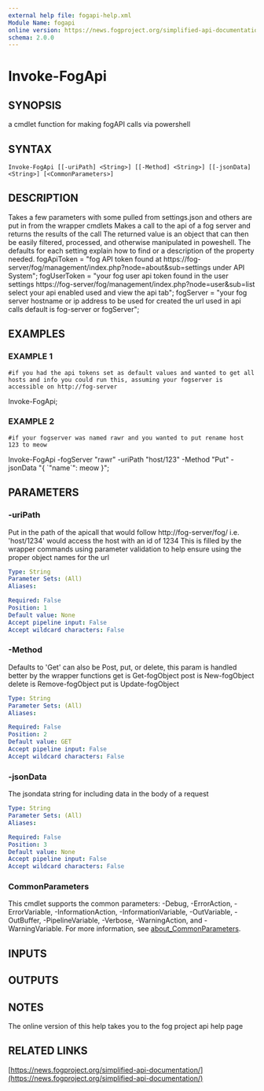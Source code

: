 ```yaml
---
external help file: fogapi-help.xml
Module Name: fogapi
online version: https://news.fogproject.org/simplified-api-documentation/
schema: 2.0.0
---
```


# Invoke-FogApi

## SYNOPSIS
a cmdlet function for making fogAPI calls via powershell

## SYNTAX

```
Invoke-FogApi [[-uriPath] <String>] [[-Method] <String>] [[-jsonData] <String>] [<CommonParameters>]
```

## DESCRIPTION
Takes a few parameters with some pulled from settings.json and others are put in from the wrapper cmdlets
Makes a call to the api of a fog server and returns the results of the call
The returned value is an object that can then be easily filtered, processed,
 and otherwise manipulated in poweshell.
The defaults for each setting explain how to find or a description of the property needed.
fogApiToken = "fog API token found at https://fog-server/fog/management/index.php?node=about&sub=settings under API System";
fogUserToken = "your fog user api token found in the user settings https://fog-server/fog/management/index.php?node=user&sub=list select your api enabled used and view the api tab";
fogServer = "your fog server hostname or ip address to be used for created the url used in api calls default is fog-server or fogServer";

## EXAMPLES

### EXAMPLE 1
```
#if you had the api tokens set as default values and wanted to get all hosts and info you could run this, assuming your fogserver is accessible on http://fog-server
```

Invoke-FogApi;

### EXAMPLE 2
```
#if your fogserver was named rawr and you wanted to put rename host 123 to meow
```

Invoke-FogApi -fogServer "rawr" -uriPath "host/123" -Method "Put" -jsonData "{ \`"name\`": meow }";

## PARAMETERS

### -uriPath
Put in the path of the apicall that would follow http://fog-server/fog/
i.e.
'host/1234' would access the host with an id of 1234
This is filled by the wrapper commands using parameter validation to
help ensure using the proper object names for the url

```yaml
Type: String
Parameter Sets: (All)
Aliases:

Required: False
Position: 1
Default value: None
Accept pipeline input: False
Accept wildcard characters: False
```

### -Method
Defaults to 'Get' can also be Post, put, or delete, this param is handled better
by the wrapper functions
get is Get-fogObject
post is New-fogObject
delete is Remove-fogObject
put is Update-fogObject

```yaml
Type: String
Parameter Sets: (All)
Aliases:

Required: False
Position: 2
Default value: GET
Accept pipeline input: False
Accept wildcard characters: False
```

### -jsonData
The jsondata string for including data in the body of a request

```yaml
Type: String
Parameter Sets: (All)
Aliases:

Required: False
Position: 3
Default value: None
Accept pipeline input: False
Accept wildcard characters: False
```

### CommonParameters
This cmdlet supports the common parameters: -Debug, -ErrorAction, -ErrorVariable, -InformationAction, -InformationVariable, -OutVariable, -OutBuffer, -PipelineVariable, -Verbose, -WarningAction, and -WarningVariable. For more information, see [about_CommonParameters](http://go.microsoft.com/fwlink/?LinkID=113216).

## INPUTS

## OUTPUTS

## NOTES
The online version of this help takes you to the fog project api help page

## RELATED LINKS

[https://news.fogproject.org/simplified-api-documentation/](https://news.fogproject.org/simplified-api-documentation/)


